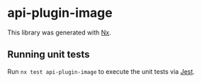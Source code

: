 # api-plugin-image

This library was generated with [Nx](https://nx.dev).

## Running unit tests

Run `nx test api-plugin-image` to execute the unit tests via [Jest](https://jestjs.io).
